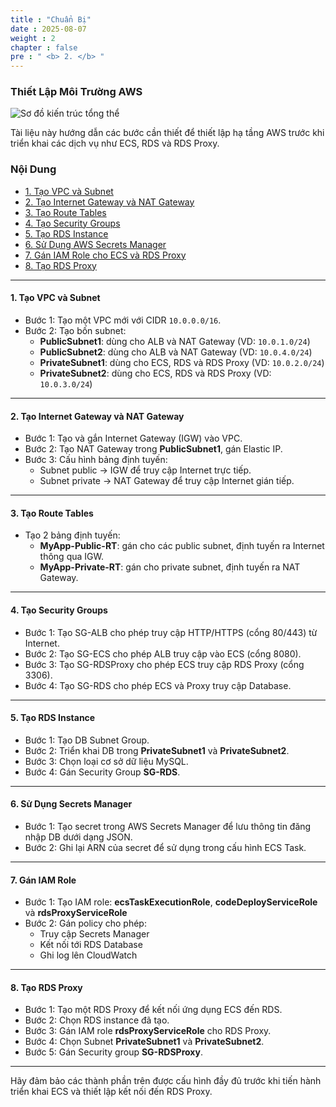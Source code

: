 ```yaml
---
title : "Chuẩn Bị"
date : 2025-08-07
weight : 2
chapter : false
pre : " <b> 2. </b> "
---
```


### Thiết Lập Môi Trường AWS

![Sơ đồ kiến trúc tổng thể](/images/2/0001.png)

Tài liệu này hướng dẫn các bước cần thiết để thiết lập hạ tầng AWS trước khi triển khai các dịch vụ như ECS, RDS và RDS Proxy.

### Nội Dung

- [1. Tạo VPC và Subnet](#1-tạo-vpc-và-subnet)  
- [2. Tạo Internet Gateway và NAT Gateway](#2-tạo-internet-gateway-và-nat-gateway)  
- [3. Tạo Route Tables](#3-tạo-route-tables)  
- [4. Tạo Security Groups](#4-tạo-security-groups)  
- [5. Tạo RDS Instance](#5-tạo-rds-instance)  
- [6. Sử Dụng AWS Secrets Manager](#6-sử-dụng-secrets-manager)  
- [7. Gán IAM Role cho ECS và RDS Proxy](#7-gán-iam-role)  
- [8. Tạo RDS Proxy](#8-tạo-rds-proxy)

---

#### 1. Tạo VPC và Subnet

- Bước 1: Tạo một VPC mới với CIDR `10.0.0.0/16`.
- Bước 2: Tạo bốn subnet:
  - **PublicSubnet1**: dùng cho ALB và NAT Gateway (VD: `10.0.1.0/24`)
  - **PublicSubnet2**: dùng cho ALB và NAT Gateway (VD: `10.0.4.0/24`)
  - **PrivateSubnet1**: dùng cho ECS, RDS và RDS Proxy (VD: `10.0.2.0/24`)
  - **PrivateSubnet2**: dùng cho ECS, RDS và RDS Proxy (VD: `10.0.3.0/24`)

---

#### 2. Tạo Internet Gateway và NAT Gateway

- Bước 1: Tạo và gắn Internet Gateway (IGW) vào VPC.
- Bước 2: Tạo NAT Gateway trong **PublicSubnet1**, gán Elastic IP.
- Bước 3: Cấu hình bảng định tuyến:
  - Subnet public → IGW để truy cập Internet trực tiếp.
  - Subnet private → NAT Gateway để truy cập Internet gián tiếp.

---

#### 3. Tạo Route Tables

- Tạo 2 bảng định tuyến:
  - **MyApp-Public-RT**: gán cho các public subnet, định tuyến ra Internet thông qua IGW.
  - **MyApp-Private-RT**: gán cho private subnet, định tuyến ra NAT Gateway.

---

#### 4. Tạo Security Groups

- Bước 1: Tạo SG-ALB cho phép truy cập HTTP/HTTPS (cổng 80/443) từ Internet.
- Bước 2: Tạo SG-ECS cho phép ALB truy cập vào ECS (cổng 8080).
- Bước 3: Tạo SG-RDSProxy cho phép ECS truy cập RDS Proxy (cổng 3306).
- Bước 4: Tạo SG-RDS cho phép ECS và Proxy truy cập Database.

---

#### 5. Tạo RDS Instance

- Bước 1: Tạo DB Subnet Group.
- Bước 2: Triển khai DB trong **PrivateSubnet1** và **PrivateSubnet2**.
- Bước 3: Chọn loại cơ sở dữ liệu MySQL.
- Bước 4: Gán Security Group **SG-RDS**.

---

#### 6. Sử Dụng Secrets Manager

- Bước 1: Tạo secret trong AWS Secrets Manager để lưu thông tin đăng nhập DB dưới dạng JSON.
- Bước 2: Ghi lại ARN của secret để sử dụng trong cấu hình ECS Task.

---

#### 7. Gán IAM Role

- Bước 1: Tạo IAM role: **ecsTaskExecutionRole**, **codeDeployServiceRole** và **rdsProxyServiceRole**
- Bước 2: Gán policy cho phép:
  - Truy cập Secrets Manager
  - Kết nối tới RDS Database
  - Ghi log lên CloudWatch

---

#### 8. Tạo RDS Proxy

- Bước 1: Tạo một RDS Proxy để kết nối ứng dụng ECS đến RDS.
- Bước 2: Chọn RDS instance đã tạo.
- Bước 3: Gán IAM role **rdsProxyServiceRole** cho RDS Proxy.
- Bước 4: Chọn Subnet **PrivateSubnet1** và **PrivateSubnet2**.
- Bước 5: Gán Security group **SG-RDSProxy**.


---

Hãy đảm bảo các thành phần trên được cấu hình đầy đủ trước khi tiến hành triển khai ECS và thiết lập kết nối đến RDS Proxy.
